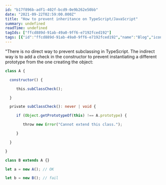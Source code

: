 ```yaml
---
id: "b17f896b-adf1-402f-bcd9-0e9b262e50bb"
date: "2021-09-22T02:59:00.000Z"
title: "How to prevent inheritance on TypeScript/JavaScript"
summary: undefined
readTime: undefined
tagIds: ["ffcd889d-91ab-49a0-9ff6-e7192fced192"]
tags: [{"id":"ffcd889d-91ab-49a0-9ff6-e7192fced192","name":"Blog","icon":"🌐"}]
--- 
```

 
"There is no direct way to prevent subclassing in TypeScript. The indirect way is to add a check in the constructor to prevent instantiating a different prototype from the one creating the object:


```typescript
class A {

  constructor() {

     this.subClassCheck();

  }

  private subClassCheck(): never | void {

     if (Object.getPrototypeOf(this) !== A.prototype) {

        throw new Error("Cannot extend this class.");

     }

  }

}

class B extends A {}

let a = new A(); // OK

let b = new B(); // fail

```

